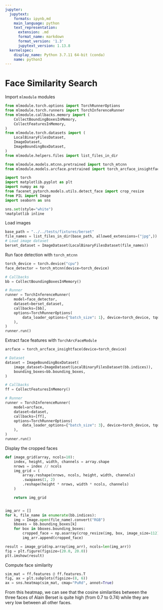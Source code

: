 ```yaml
---
jupyter:
  jupytext:
    formats: ipynb,md
    main_language: python
    text_representation:
      extension: .md
      format_name: markdown
      format_version: '1.3'
      jupytext_version: 1.13.8
  kernelspec:
    display_name: Python 3.7.11 64-bit (conda)
    name: python3
---
```


# Face Similarity Search


Import `mlmodule` modules

```python
from mlmodule.torch.options import TorchRunnerOptions
from mlmodule.torch.runners import TorchInferenceRunner
from mlmodule.callbacks.memory import (
    CollectBoundingBoxesInMemory,
    CollectFeaturesInMemory,
)
from mlmodule.torch.datasets import (
    LocalBinaryFilesDataset,
    ImageDataset,
    ImageBoundingBoxDataset,
)
from mlmodule.helpers.files import list_files_in_dir

from mlmodule.models.mtcnn.pretrained import torch_mtcnn
from mlmodule.models.arcface.pretrained import torch_arcface_insightface

import torch
import matplotlib.pyplot as plt
import numpy as np
from facenet_pytorch.models.utils.detect_face import crop_resize
from PIL import Image
import seaborn as sns

sns.set(style="white")
%matplotlib inline
```


Load images

```python
base_path = "../../tests/fixtures/berset"
file_names = list_files_in_dir(base_path, allowed_extensions=("jpg",))
# Load image dataset
berset_dataset = ImageDataset(LocalBinaryFilesDataset(file_names))
```


Run face detection with `torch_mtcnn`

```python
torch_device = torch.device("cpu")
face_detector = torch_mtcnn(device=torch_device)

# Callbacks
bb = CollectBoundingBoxesInMemory()

# Runner
runner = TorchInferenceRunner(
    model=face_detector,
    dataset=berset_dataset,
    callbacks=[bb],
    options=TorchRunnerOptions(
        data_loader_options={"batch_size": 1}, device=torch_device, tqdm_enabled=True
    ),
)
runner.run()
```

Extract face features with `TorchArcFaceModule`

```python
arcface = torch_arcface_insightface(device=torch_device)

# Dataset
dataset = ImageBoundingBoxDataset(
    image_dataset=ImageDataset(LocalBinaryFilesDataset(bb.indices)),
    bounding_boxes=bb.bounding_boxes,
)

# Callbacks
ff = CollectFeaturesInMemory()

# Runner
runner = TorchInferenceRunner(
    model=arcface,
    dataset=dataset,
    callbacks=[ff],
    options=TorchRunnerOptions(
        data_loader_options={"batch_size": 3}, device=torch_device, tqdm_enabled=True
    ),
)
runner.run()
```

Display the cropped faces

```python
def image_grid(array, ncols=10):
    index, height, width, channels = array.shape
    nrows = index // ncols
    img_grid = (
        array.reshape(nrows, ncols, height, width, channels)
        .swapaxes(1, 2)
        .reshape(height * nrows, width * ncols, channels)
    )

    return img_grid


img_arr = []
for k, file_name in enumerate(bb.indices):
    img = Image.open(file_name).convert("RGB")
    bboxes = bb.bounding_boxes[k]
    for box in bboxes.bounding_boxes:
        cropped_face = np.asarray(crop_resize(img, box, image_size=112))
        img_arr.append(cropped_face)

result = image_grid(np.array(img_arr), ncols=len(img_arr))
fig = plt.figure(figsize=(20.0, 20.0))
plt.imshow(result)
```


Compute face similarity

```python
sim_mat = ff.features @ ff.features.T
fig, ax = plt.subplots(figsize=(8, 6))
ax = sns.heatmap(sim_mat, cmap="PuRd", annot=True)
```


From this heatmap, we can see that the cosine similarities between the three faces of Alain Berset is quite high (from 0.7 to 0.74) while they are very low between all other faces.
